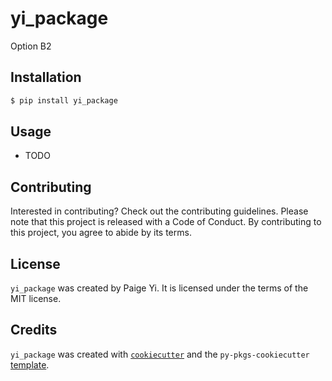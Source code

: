 # yi_package

Option B2 

## Installation

```bash
$ pip install yi_package
```

## Usage

- TODO

## Contributing

Interested in contributing? Check out the contributing guidelines. Please note that this project is released with a Code of Conduct. By contributing to this project, you agree to abide by its terms.

## License

`yi_package` was created by Paige Yi. It is licensed under the terms of the MIT license.

## Credits

`yi_package` was created with [`cookiecutter`](https://cookiecutter.readthedocs.io/en/latest/) and the `py-pkgs-cookiecutter` [template](https://github.com/py-pkgs/py-pkgs-cookiecutter).
